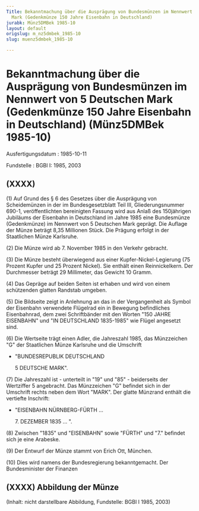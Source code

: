 ```yaml
---
Title: Bekanntmachung über die Ausprägung von Bundesmünzen im Nennwert von 5 Deutschen
  Mark (Gedenkmünze 150 Jahre Eisenbahn in Deutschland)
jurabk: Münz5DMBek 1985-10
layout: default
origslug: m_nz5dmbek_1985-10
slug: muenz5dmbek_1985-10

---
```


# Bekanntmachung über die Ausprägung von Bundesmünzen im Nennwert von 5 Deutschen Mark (Gedenkmünze 150 Jahre Eisenbahn in Deutschland) (Münz5DMBek 1985-10)

Ausfertigungsdatum
:   1985-10-11

Fundstelle
:   BGBl I: 1985, 2003

## (XXXX)

(1) Auf Grund des § 6 des Gesetzes über die Ausprägung von
Scheidemünzen in der im Bundesgesetzblatt Teil III, Gliederungsnummer
690-1, veröffentlichten bereinigten Fassung wird aus Anlaß des
150jährigen Jubiläums der Eisenbahn in Deutschland im Jahre 1985 eine
Bundesmünze (Gedenkmünze) im Nennwert von 5 Deutschen Mark geprägt.
Die Auflage der Münze beträgt 8,35 Millionen Stück. Die Prägung
erfolgt in der Staatlichen Münze Karlsruhe.

(2) Die Münze wird ab 7. November 1985 in den Verkehr gebracht.

(3) Die Münze besteht überwiegend aus einer Kupfer-Nickel-Legierung
(75 Prozent Kupfer und 25 Prozent Nickel). Sie enthält einen
Reinnickelkern. Der Durchmesser beträgt 29 Millimeter, das Gewicht 10
Gramm.

(4) Das Gepräge auf beiden Seiten ist erhaben und wird von einem
schützenden glatten Randstab umgeben.

(5) Die Bildseite zeigt in Anlehnung an das in der Vergangenheit als
Symbol der Eisenbahn verwendete Flügelrad ein in Bewegung befindliches
Eisenbahnrad, dem zwei Schriftbänder mit den Worten "150 JAHRE
EISENBAHN" und "IN DEUTSCHLAND 1835-1985" wie Flügel angesetzt sind.

(6) Die Wertseite trägt einen Adler, die Jahreszahl 1985, das
Münzzeichen "G" der Staatlichen Münze Karlsruhe und die Umschrift

*   "BUNDESREPUBLIK DEUTSCHLAND

    5 DEUTSCHE MARK".




(7) Die Jahreszahl ist - unterteilt in "19" und "85" - beiderseits der
Wertziffer 5 angebracht. Das Münzzeichen "G" befindet sich in der
Umschrift rechts neben dem Wort "MARK". Der glatte Münzrand enthält
die vertiefte Inschrift:

*   "EISENBAHN NÜRNBERG-FÜRTH
    ...

    7\. DEZEMBER 1835
    ... ".




(8) Zwischen "1835" und "EISENBAHN" sowie "FÜRTH" und "7." befindet
sich je eine Arabeske.

(9) Der Entwurf der Münze stammt von Erich Ott, München.

(10) Dies wird namens der Bundesregierung bekanntgemacht.
Der Bundesminister der Finanzen

## (XXXX) Abbildung der Münze

(Inhalt: nicht darstellbare Abbildung,
Fundstelle: BGBl I 1985, 2003)

